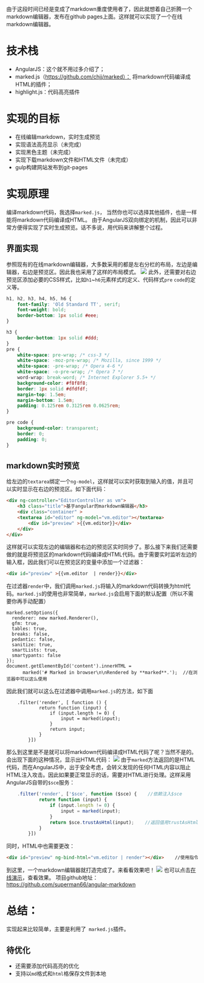 由于这段时间已经是变成了markdown重度使用者了，因此就想着自己折腾一个markdown编辑器，发布在github pages上面。这样就可以实现了一个在线markdown编辑器。
# 技术栈
* AngularJS：这个就不用过多介绍了；
* marked.js（https://github.com/chjj/marked）： 将markdown代码编译成HTML的插件；
* highlight.js：代码高亮插件
# 实现的目标
* 在线编辑markdown，实时生成预览
* 实现语法高亮显示（未完成）
* 实现黑色主题（未完成）
* 实现下载markdown文件和HTML文件（未完成）
* gulp构建网站发布到git-pages
# 实现原理
编译markdown代码，我选择`marked.js`， 当然你也可以选择其他插件，也是一样能将markdown代码编译成HTML。
由于AngularJS双向绑定的机制，因此可以非常方便得实现了实时生成预览。话不多说，用代码来讲解整个过程。
## 界面实现
参照现有的在线markdown编辑器，大多数采用的都是左右分栏的布局，左边是编辑器，右边是预览区。因此我也采用了这样的布局模式。
![](http://7xr6yj.com1.z0.glb.clouddn.com/angular-markdown-1.png)
此外，还需要对右边预览区添加必要的CSS样式，比如`h1`~`h6`元素样式的定义、代码样式`pre`  `code`的定义等。
```css
h1, h2, h3, h4, h5, h6 {
    font-family: 'Old Standard TT', serif;
    font-weight: bold;
    border-bottom: 1px solid #eee;
}

h3 {
    border-bottom: 1px solid #ddd;
}
pre {
    white-space: pre-wrap; /* css-3 */
    white-space: -moz-pre-wrap; /* Mozilla, since 1999 */
    white-space: -pre-wrap; /* Opera 4-6 */
    white-space: -o-pre-wrap; /* Opera 7 */
    word-wrap: break-word; /* Internet Explorer 5.5+ */
    background-color: #f8f8f8;
    border: 1px solid #dfdfdf;
    margin-top: 1.5em;
    margin-bottom: 1.5em;
    padding: 0.125rem 0.3125rem 0.0625rem;
}

pre code {
    background-color: transparent;
    border: 0;
    padding: 0;
}
```
## markdown实时预览
给左边的`textarea`绑定一个`ng-model`，这样就可以实时获取到输入的值，并且可以实时显示在右边的预览区。如下面代码：
```html
<div ng-controller="EditorController as vm">
    <h3 class="title">基于angular的markdown编辑器</h3>
    <div class="container" >
    <textarea id="editor" ng-model="vm.editor"></textarea>
        <div id="preview" >{{vm.editor}}</div>
    </div>
</div>
```
这样就可以实现左边的编辑器和右边的预览区实时同步了。那么接下来我们还需要做的就是将预览区的markdown代码编译成HTML代码。由于需要实时监听左边的输入框，因此我们可以在预览区的变量中添加一个过滤器：
```html
<div id="preview" >{{vm.editor  | render}}</div>
```
在过滤器`render`中，我们调用`marked.js`将输入的markdown代码转换为html代码。`marked.js`的使用也非常简单，`marked.js`会启用下面的默认配置（所以不需要你再手动配置）
```javascirpt
marked.setOptions({
  renderer: new marked.Renderer(),
  gfm: true,
  tables: true,
  breaks: false,
  pedantic: false,
  sanitize: true,
  smartLists: true,
  smartypants: false
});
document.getElementById('content').innerHTML =
      marked('# Marked in browser\n\nRendered by **marked**.');  //在浏览器中可以这么使用
```
因此我们就可以这么在过滤器中调用`marked.js`的方法，如下面
```javascirpt
    .filter('render', [ function () {
            return function (input) {
                if (input.length != 0) {
                    input = marked(input);
                }
                return input;
            }
        }])
```
那么到这里是不是就可以将markdown代码编译成HTML代码了呢？当然不是的。会出现下面的这种情况，显示出HTML代码：
![](http://7xr6yj.com1.z0.glb.clouddn.com/angular.gif)
由于`marked`方法返回的是HTML代码，而在AngularJS中，出于安全考虑，会转义发现的任何HTML内容以阻止HTML注入攻击。因此如果要正常显示的话，需要对HTML进行处理。这样采用AngularJS自带的`$sce`服务：
```javascript
    .filter('render', ['$sce', function ($sce) {    //依赖注入$sce
            return function (input) {
                if (input.length != 0) {
                    input = marked(input);
                }
                return $sce.trustAsHtml(input);    //返回值用trustAsHtml()处理
            }
        }])
```
同时，HTML中也需要更改：
```html
<div id="preview" ng-bind-html="vm.editor | render"></div>    //使用指令ng-bind-html来绑定变量
```
到这里，一个markdown编辑器就打造完成了。来看看效果吧！
![](http://7xr6yj.com1.z0.glb.clouddn.com/angular-markdown.gif)
也可以点击[在线演示](http://superman66.github.io/angular-markdown/app/#/editor)，查看效果。
项目github地址：https://github.com/superman66/angular-markdown
# 总结：
实现起来比较简单，主要是利用了` marked.js`插件。
## 待优化
* 还需要添加代码高亮的优化
* 支持以`md`格式和`html`格保存文件到本地

